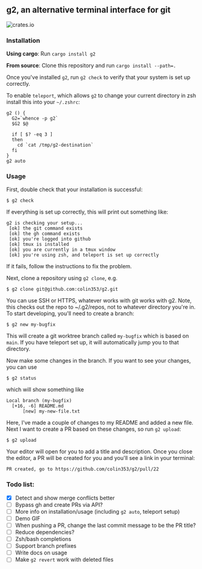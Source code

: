 ## g2, an alternative terminal interface for git

![crates.io](https://img.shields.io/crates/v/g2.svg)

### Installation

**Using cargo**: Run `cargo install g2`

**From source**: Clone this repository and run `cargo install --path=.`

Once you've installed `g2`, run `g2 check` to verify that your system is set up correctly.

To enable `teleport`, which allows `g2` to change your
current directory in zsh install this into your `~/.zshrc`:

```
g2 () {
  G2=`whence -p g2`
  $G2 $@

  if [ $? -eq 3 ]
  then
    cd `cat /tmp/g2-destination`
  fi
}
g2 auto
```

### Usage

First, double check that your installation is successful:

```
$ g2 check
```

If everything is set up correctly, this will print out something like:

```
g2 is checking your setup...
 [ok] the git command exists
 [ok] the gh command exists
 [ok] you're logged into github
 [ok] tmux is installed
 [ok] you are currently in a tmux window
 [ok] you're using zsh, and teleport is set up correctly
```

If it fails, follow the instructions to fix the problem. 

Next, clone a repository using `g2 clone`, e.g.

```
$ g2 clone git@github.com:colin353/g2.git
```

You can use SSH or HTTPS, whatever works with git works with g2. Note, this checks out the repo
to ~/.g2/repos, not to whatever directory you're in. To start developing, you'll need to create a branch:

```
$ g2 new my-bugfix
```

This will create a git worktree branch called `my-bugfix` which is based on `main`. If you have teleport set up,
it will automatically jump you to that directory.

Now make some changes in the branch. If you want to see your changes, you can use

```
$ g2 status
```

which will show something like 

```
Local branch (my-bugfix)
  [+16, -6] README.md
      [new] my-new-file.txt
```

Here, I've made a couple of changes to my README and added a new file. Next I want to create a PR
based on these changes, so run `g2 upload`:

```
$ g2 upload
```

Your editor will open for you to add a title and description. Once you close the editor, a PR will
be created for you and you'll see a link in your terminal:

```
PR created, go to https://github.com/colin353/g2/pull/22
```

### Todo list:
 
 - [x] Detect and show merge conflicts better
 - [ ] Bypass gh and create PRs via API?
 - [ ] More info on installation/usage (including `g2 auto`, teleport setup)
 - [ ] Demo GIF
 - [ ] When pushing a PR, change the last commit message to be the PR title?
 - [ ] Reduce dependencies?
 - [ ] Zsh/bash completions
 - [ ] Support branch prefixes
 - [ ] Write docs on usage
 - [ ] Make `g2 revert` work with deleted files
